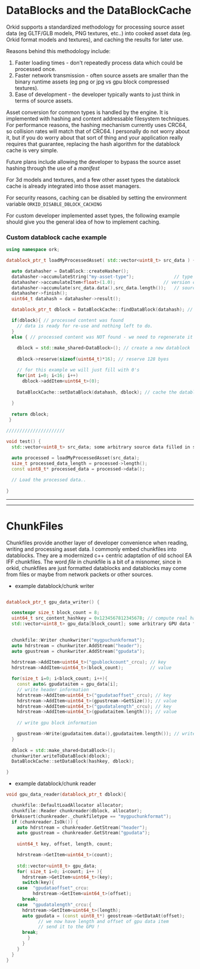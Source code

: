 # DataBlocks and the DataBlockCache

Orkid supports a standardized methodology for processing source asset data (eg GLTF/GLB models, PNG textures, etc..) into cooked asset data (eg. Orkid format models and textures), and caching the results for later use.


Reasons behind this methodology include:

1. Faster loading times - don't repeatedly process data which could be processed once.
2. Faster network transmission - often source assets are smaller than the binary runtime assets (eg png or jpg vs gpu block compressed textures). 
3. Ease of development - the developer typically wants to just think in terms of source assets.

Asset conversion for common types is handled by the engine. It is implemented with hashing and content addressable filesystem techniques. For performance reasons, the hashing mechanism currently uses CRC64, so collision rates will match that of CRC64. I personally do not worry about it, but if you do worry about that sort of thing and your application really requires that guarantee, replacing the hash algorithm for the datablock cache is very simple.

Future plans include allowing the developer to bypass the source asset hashing through the use of a *manifest* 

For 3d models and textures, and a few other asset types the datablock cache is already integrated into those asset managers. 

For security reasons, caching can be disabled by setting the environment variable ```ORKID_DISABLE_DBLOCK_CACHING``` 

For custom developer implemented asset types, the following example should give you the general idea of how to implement caching.


### Custom datablock cache example

```cpp
using namespace ork;

datablock_ptr_t loadMyProcessedAsset( std::vector<uint8_t> src_data ) { // src_data: some arbitrary source data filled in somewhere else

  auto datahasher = DataBlock::createHasher();
  datahasher->accumulateString("my-asset-type");               // type code
  datahasher->accumulateItem<float>(1.0);   		       // version code
  datahasher->accumulate(src_data.data(),src_data.length());   // source content
  datahasher->finish();
  uint64_t datahash = datahasher->result();

  datablock_ptr_t dblock = DataBlockCache::findDataBlock(datahash); // search cache

  if(dblock){ // processed content was found 
    // data is ready for re-use and nothing left to do.
  }
  else { // processed content was NOT found - we need to regenerate it
	
    dblock = std::make_shared<DataBlock>(); // create a new datablock
	  
    dblock->reserve(sizeof(uint64_t)*16); // reserve 128 byes

    // for this example we will just fill with 0's
    for(int i=0; i<16; i++)
      dblock->addItem<uint64_t>(0); 
	
    DataBlockCache::setDataBlock(datahash, dblock); // cache the datablock for later use
	
  }
  
  return dblock;
 }

//////////////////////

void test() {
  std::vector<uint8_t> src_data; some arbitrary source data filled in somewhere else
   
  auto processed = loadMyProcessedAsset(src_data);
  size_t processed_data_length = processed->length();
  const uint8_t* processed_data = processed->data();

  // Load the processed data..
	
}

```

---
---


# ChunkFiles

Chunkfiles provide another layer of developer convenience when reading, writing and processing asset data. I commonly embed chunkfiles into datablocks. They are a modernized c++ centric adaptation of old school EA IFF chunkfiles. The word *file* in chunkfile is a bit of a misnomer, since in orkid, chunkfiles are just formatted datablocks and datablocks may come from files or maybe from network packets or other sources.


* example datablock/chunk writer

```cpp

datablock_ptr_t gpu_data_writer() {

  constexpr size_t block_count = 8;
  uint64_t src_content_hashkey = 0x1234567812345678; // compute real hash key from source data
  std::vector<uint8_t> gpu_data[block_count]; some arbitrary GPU data filled in somewhere else

   
  chunkfile::Writer chunkwriter("mygpuchunkformat");
  auto hdrstream = chunkwriter.AddStream("header");
  auto gpustream = chunkwriter.AddStream("gpudata");
 
  hdrstream->AddItem<uint64_t>("gpublockcount"_crcu); // key 
  hdrstream->AddItem<uint64_t>(block_count);          // value 

  for(size_t i=0; i<block_count; i++){
    const auto& gpudataitem = gpu_data[i];
    // write header information
    hdrstream->AddItem<uint64_t>("gpudataoffset"_crcu); // key 
    hdrstream->AddItem<uint64_t>(gpustream->GetSize()); // value
    hdrstream->AddItem<uint64_t>("gpudatalength"_crcu); // key 
    hdrstream->AddItem<uint64_t>(gpudataitem.length()); // value
	
    // write gpu block information

    gpustream->Write(gpudataitem.data(),gpudataitem.length()); // write gpu block data item
  }
	
  dblock = std::make_shared<DataBlock>();
  chunkwriter.writeToDataBlock(dblock);
  DataBlockCache::setDataBlock(hashkey, dblock);

}

```

* example datablock/chunk reader


```cpp
void gpu_data_reader(datablock_ptr_t dblock){

  chunkfile::DefaultLoadAllocator allocator;
  chunkfile::Reader chunkreader(dblock, allocator);
  OrkAssert(chunkreader._chunkfiletype == "mygpuchunkformat");
  if (chunkreader.IsOk()) {
    auto hdrstream = chunkreader.GetStream("header");
    auto gpustream = chunkreader.GetStream("gpudata");
    
    uint64_t key, offset, length, count;

    hdrstream->GetItem<uint64_t>(count);
	
    std::vector<uint8_t> gpu_data;
    for( size_t i=0; i<count; i++ ){
      hdrstream->GetItem<uint64_t>(key);
      switch(key){
 	case  "gpudataoffset"_crcu:
          hdrstream->GetItem<uint64_t>(offset);
	  break;
	case  "gpudatalength"_crcu:{
	  hdrstream->GetItem<uint64_t>(length);
	  auto gpudata = (const uint8_t*) geostream->GetDataAt(offset);
			// we now have length and offset of gpu data item
			// send it to the GPU !
	  break;
        }
      }
    }
  }
}
```
 
